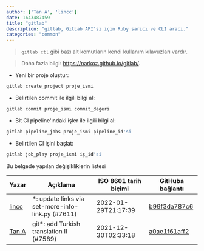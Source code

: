 ```yaml
---
author: ['Tan A', 'lincc']
date: 1643487459
title: "gitlab"
description: "gitlab, GitLab API'si için Ruby sarıcı ve CLI aracı."
categories: "common"
---
```

> `gitlab ctl` gibi bazı alt komutların kendi kullanım kılavuzları vardır.

> Daha fazla bilgi: <https://narkoz.github.io/gitlab/>.

- Yeni bir proje oluştur:

```bash
gitlab create_project proje_ismi
```

- Belirtilen commit ile ilgili bilgi al:

```bash
gitlab commit proje_ismi commit_değeri
```

- Bit CI pipeline'ındaki işler ile ilgili bilgi al:

```bash
gitlab pipeline_jobs proje_ismi pipeline_id'si
```

- Belirtilen CI işini başlat:

```bash
gitlab job_play proje_ismi iş_id'si
```
Bu belgede yapılan değişikliklerin listesi


Yazar | Açıklama | ISO 8601 tarih biçimi | GitHuba bağlantı
------|-----|-----|-----
[lincc](mailto:46962923+blueskyson@users.noreply.github.com) | *: update links via set-more-info-link.py (#7611) | 2022-01-29T21:17:39 | [b99f3da787c6](https://github.com/tldr-pages/tldr/commit/b99f3da787c6f43a545b9cb5ebd8265b1367fbc4)
[Tan A](mailto:40173707+yutyo@users.noreply.github.com) | git*: add Turkish translation II (#7589) | 2021-12-30T02:33:18 | [a0ae1f61aff2](https://github.com/tldr-pages/tldr/commit/a0ae1f61aff2917b94779cd03ec1395073f91c56)

